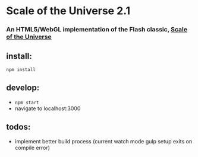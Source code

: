 # Scale of the Universe 2.1

### An HTML5/WebGL implementation of the Flash classic, [Scale of the Universe](https://www.scaleofuniverse.com)

## install:

`npm install`

## develop: 

 - `npm start` 
 - navigate to localhost:3000


## todos:

 - implement better build process (current watch mode gulp setup exits on compile error)


